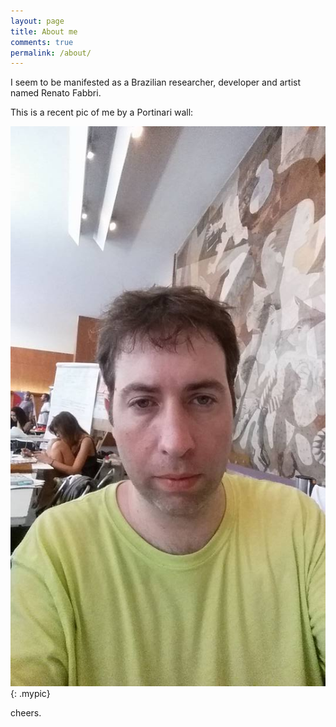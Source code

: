 ```yaml
---
layout: page
title: About me
comments: true
permalink: /about/
---
```


I seem to be manifested
as a Brazilian researcher, developer and artist named Renato Fabbri.

This is a recent pic of me by a Portinari wall:

![an alt text](/assets/eu.jpg){: .mypic}

cheers.
